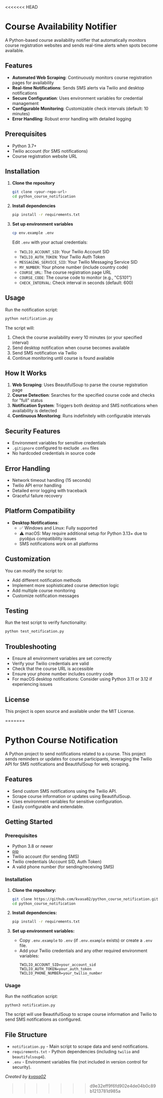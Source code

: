 <<<<<<< HEAD
# Course Availability Notifier

A Python-based course availability notifier that automatically monitors course registration websites and sends real-time alerts when spots become available.

## Features

- **Automated Web Scraping**: Continuously monitors course registration pages for availability
- **Real-time Notifications**: Sends SMS alerts via Twilio and desktop notifications
- **Secure Configuration**: Uses environment variables for credential management
- **Configurable Monitoring**: Customizable check intervals (default: 10 minutes)
- **Error Handling**: Robust error handling with detailed logging

## Prerequisites

- Python 3.7+
- Twilio account (for SMS notifications)
- Course registration website URL

## Installation

1. **Clone the repository**
   ```bash
   git clone <your-repo-url>
   cd python_course_notification
   ```

2. **Install dependencies**
   ```bash
   pip install -r requirements.txt
   ```

3. **Set up environment variables**
   ```bash
   cp env.example .env
   ```
   
   Edit `.env` with your actual credentials:
   - `TWILIO_ACCOUNT_SID`: Your Twilio Account SID
   - `TWILIO_AUTH_TOKEN`: Your Twilio Auth Token
   - `MESSAGING_SERVICE_SID`: Your Twilio Messaging Service SID
   - `MY_NUMBER`: Your phone number (include country code)
   - `COURSE_URL`: The course registration page URL
   - `COURSE_CODE`: The course code to monitor (e.g., "CS101")
   - `CHECK_INTERVAL`: Check interval in seconds (default: 600)

## Usage

Run the notification script:
```bash
python notification.py
```

The script will:
1. Check the course availability every 10 minutes (or your specified interval)
2. Send desktop notification when course becomes available
3. Send SMS notification via Twilio
4. Continue monitoring until course is found available

## How It Works

1. **Web Scraping**: Uses BeautifulSoup to parse the course registration page
2. **Course Detection**: Searches for the specified course code and checks for "full" status
3. **Notification System**: Triggers both desktop and SMS notifications when availability is detected
4. **Continuous Monitoring**: Runs indefinitely with configurable intervals

## Security Features

- Environment variables for sensitive credentials
- `.gitignore` configured to exclude `.env` files
- No hardcoded credentials in source code

## Error Handling

- Network timeout handling (15 seconds)
- Twilio API error handling
- Detailed error logging with traceback
- Graceful failure recovery

## Platform Compatibility

- **Desktop Notifications**: 
  - ✅ Windows and Linux: Fully supported
  - ⚠️ macOS: May require additional setup for Python 3.13+ due to pyobjus compatibility issues
  - SMS notifications work on all platforms

## Customization

You can modify the script to:
- Add different notification methods
- Implement more sophisticated course detection logic
- Add multiple course monitoring
- Customize notification messages

## Testing

Run the test script to verify functionality:
```bash
python test_notification.py
```

## Troubleshooting

- Ensure all environment variables are set correctly
- Verify your Twilio credentials are valid
- Check that the course URL is accessible
- Ensure your phone number includes country code
- For macOS desktop notifications: Consider using Python 3.11 or 3.12 if experiencing issues

## License

This project is open source and available under the MIT License.

=======
# Python Course Notification

A Python project to send notifications related to a course. This project sends reminders or updates for course participants, leveraging the Twilio API for SMS notifications and BeautifulSoup for web scraping.

## Features

- Send custom SMS notifications using the Twilio API.
- Scrape course information or updates using BeautifulSoup.
- Uses environment variables for sensitive configuration.
- Easily configurable and extendable.

## Getting Started

### Prerequisites

- Python 3.8 or newer
- [pip](https://pip.pypa.io/en/stable/installation/)
- Twilio account (for sending SMS)
- Twilio credentials (Account SID, Auth Token)
- A valid phone number (for sending/receiving SMS)

### Installation

1. **Clone the repository:**
   ```sh
   git clone https://github.com/kvasa02/python_course_notification.git
   cd python_course_notification
   ```

2. **Install dependencies:**
   ```sh
   pip install -r requirements.txt
   ```

3. **Set up environment variables:**
   - Copy `.env.example` to `.env` (if `.env.example` exists) or create a `.env` file.
   - Add your Twilio credentials and any other required environment variables:
     ```
     TWILIO_ACCOUNT_SID=your_account_sid
     TWILIO_AUTH_TOKEN=your_auth_token
     TWILIO_PHONE_NUMBER=your_twilio_number
     ```

### Usage

Run the notification script:
```sh
python3 notification.py
```

The script will use BeautifulSoup to scrape course information and Twilio to send SMS notifications as configured.

## File Structure

- `notification.py` - Main script to scrape data and send notifications.
- `requirements.txt` - Python dependencies (including `twilio` and `beautifulsoup4`).
- `.env` - Environment variables file (not included in version control for security).


*Created by [kvasa02](https://github.com/kvasa02)*
>>>>>>> d9e32eff9f6fd902e4de04b0c89b1213781d985a
